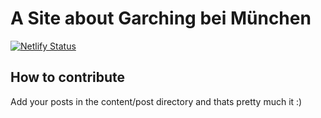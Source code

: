 # A Site about Garching bei München

[![Netlify Status](https://api.netlify.com/api/v1/badges/89b58f0f-d056-40e8-9f5a-753f8f8d3887/deploy-status)](https://app.netlify.com/sites/famous-khapse-1bab31/deploys)

## How to contribute
Add your posts in the content/post directory and thats pretty much it :)